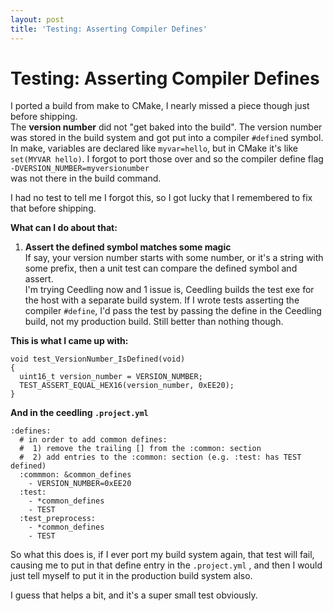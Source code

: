 ```yaml
---
layout: post
title: 'Testing: Asserting Compiler Defines'
---
```

# Testing: Asserting Compiler Defines
I ported a build from make to CMake, I nearly missed a piece though just before shipping.  
The **version number** did not "get baked into the build".
The version number was stored in the build system and got put into a compiler `#define`d symbol.  
In make, variables are declared like `myvar=hello`, but in CMake it's like `set(MYVAR hello)`.  I forgot to port those over and so the compiler define flag  
   `-DVERSION_NUMBER=myversionumber`  
was not there in the build command.  
  
I had no test to tell me I forgot this, so I got lucky that I remembered to fix that before shipping.  
  
**What can I do about that:**
  
1. **Assert the defined symbol matches some magic**  
If say, your version number starts with some number, or it's a string with some prefix, then a unit test can compare the defined symbol and assert.  
I'm trying Ceedling now and 1 issue is, Ceedling builds the test exe for the host with a separate build system.  If I wrote tests asserting the compiler `#define`, I'd pass the test by passing the define in the Ceedling build, not my production build.  Still better than nothing though.
  
**This is what I came up with:**  
```
void test_VersionNumber_IsDefined(void)
{
  uint16_t version_number = VERSION_NUMBER;
  TEST_ASSERT_EQUAL_HEX16(version_number, 0xEE20);
}
```
**And in the ceedling `.project.yml`**
```
:defines:
  # in order to add common defines:
  #  1) remove the trailing [] from the :common: section
  #  2) add entries to the :common: section (e.g. :test: has TEST defined)
  :commmon: &common_defines
    - VERSION_NUMBER=0xEE20
  :test:
    - *common_defines
    - TEST
  :test_preprocess:
    - *common_defines
    - TEST

```
  
So what this does is, if I ever port my build system again, that test will fail, causing me to put in that define entry in the `.project.yml` , and then I would just tell myself to put it in the production build system also.  
  
I guess that helps a bit, and it's a super small test obviously.